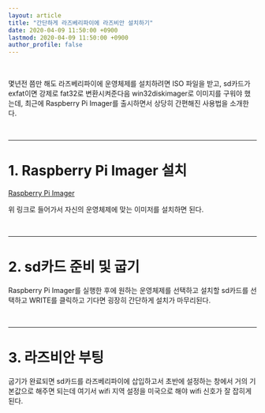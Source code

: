 ```yaml
---
layout: article
title: "간단하게 라즈베리파이에 라즈비안 설치하기"
date: 2020-04-09 11:50:00 +0900
lastmod: 2020-04-09 11:50:00 +0900
author_profile: false
---
```


<br>

몇년전 쯤만 해도 라즈베리파이에 운영체제를 설치하려면 ISO 파일을 받고, sd카드가 exfat이면 강제로 fat32로 변환시켜준다음 win32diskimager로 이미지를 구워야 했는데, 최근에 Raspberry Pi Imager를 출시하면서 상당히 간편해진 사용법을 소개한다.

<br>

---

# 1. Raspberry Pi Imager 설치

[Raspberry Pi Imager](https://www.raspberrypi.org/downloads/)

위 링크로 들어가서 자신의 운영체제에 맞는 이미저를 설치하면 된다.

<br>

---

# 2. sd카드 준비 및 굽기

Raspberry Pi Imager를 실행한 후에 원하는 운영체제를 선택하고 설치할 sd카드를 선택하고 WRITE를 클릭하고 기다면 굉장히 간단하게 설치가 마무리된다.

<br>

---

# 3. 라즈비안 부팅

굽기가 완료되면 sd카드를 라즈베리파이에 삽입하고서 초반에 설정하는 창에서 거의 기본값으로 해주면 되는데 여기서 wifi 지역 설정을 미국으로 해야 wifi 신호가 잘 잡히게 된다.

<br><br><br><br>